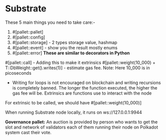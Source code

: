 # Substrate

These 5 main things you need to take care:-

1. #[pallet::pallet]
2. #[pallet::config]
3. #[pallet::storage] - 2 types storage value, hashmap
4. #[pallet::event] - show you the result mostly enums
5. #[pallet::error]
**These are similar to decorators in Python**


#[pallet::call] - Adding this to make it extrinsics
#[pallet::weight(10_000) + T::DbWeight::get().writes(1)] - estimate gas fee. Note: Here 10_000 is in picoseconds
* Writing for loops is not encouraged on blockchain and writing recursions is completely banned. The longer the function executed, the higher the gas fee will be.
Extrinsics are functions use to interact with the node

For extrinsic to be called, we should have #[pallet::weight(10_000)]

When running Substrate node locally, it runs on ws://127.0.0.1:9944

__Governance pallet:__ An auction is provided by person who wants to get the slot and network of validators each of them running their node on Polkadot system cast their vote.
